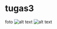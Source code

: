 # tugas3
foto
![alt text](https://user-images.githubusercontent.com/60205273/109581450-e673e880-7b2e-11eb-8fd5-62b5b4041628.jpeg)
![alt text](https://user-images.githubusercontent.com/60205273/109581531-04d9e400-7b2f-11eb-8cf6-eec506fab6d5.jpeg)
